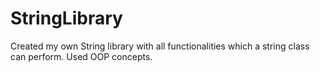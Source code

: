 # StringLibrary
Created my own String library with all functionalities which a string class can perform. Used OOP concepts.
